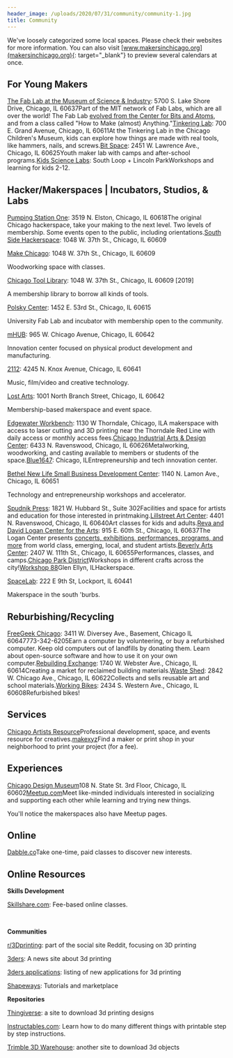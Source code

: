 ```yaml
---
header_image: /uploads/2020/07/31/community/community-1.jpg
title: Community
---
```


We've loosely categorized some local spaces. Please check their websites for more information. You can also visit [www.makersinchicago.org](makersinchicago.org){: target="_blank"} to preview several calendars at once.

## For Young Makers&nbsp;

[The Fab Lab at the Museum of Science & Industry](http://www.msichicago.org/whats-here/fab-lab/)\: 5700 S. Lake Shore Drive, Chicago, IL 60637Part of the MIT network of Fab Labs, which are all over the world\! The Fab Lab [evolved from the Center for Bits and Atoms](http://fab.cba.mit.edu/), and from a class called "How to Make (almost) Anything."[Tinkering Lab](http://www.chicagochildrensmuseum.org/index.php/experience/tinkering-lab)\: 700 E. Grand Avenue, Chicago, IL 60611At the Tinkering Lab in the Chicago Children's Museum, kids can explore how things are made with real tools, like hammers, nails, and screws.[Bit Space](http://www.bitspacechicago.com/)\: 2451 W. Lawrence Ave., Chicago, IL 60625Youth maker lab with camps and after-school programs.[Kids Science Labs](http://www.kslchicago.com/)\: South Loop + Lincoln ParkWorkshops and learning for kids 2-12.

## Hacker/Makerspaces \| Incubators, Studios, & Labs

[Pumping Station One](http://pumpingstationone.org/)\: 3519 N. Elston, Chicago, IL 60618The original Chicago hackerspace, take your making to the next level. Two levels of membership. Some events open to the public, including orientations.[South Side Hackerspace](http://www.sshchicago.org/)\: 1048 W. 37th St., Chicago, IL 60609

[Make Chicago](http://www.meetup.com/MAKE-Chicago/)\: 1048 W. 37th St., Chicago, IL 60609

Woodworking space with classes.

[Chicago Tool Library](https://chicagotoollibrary.org/)\: 1048 W. 37th St., Chicago, IL 60609 \[2019\]

A membership library to borrow all kinds of tools.

[Polsky Center](http://polsky.uchicago.edu/)\: 1452 E. 53rd St., Chicago, IL 60615

University Fab Lab and incubator with membership open to the community.

[mHUB](http://www.mhubchicago.com/)\: 965 W. Chicago Avenue, Chicago, IL 60642

Innovation center focused on physical product development and manufacturing.

[2112](http://2112inc.com/)\: 4245 N. Knox Avenue, Chicago, IL 60641

Music, film/video and creative technology.

[Lost Arts](http://lostarts.co/)\: 1001 North Branch Street, Chicago, IL 60642

Membership-based makerspace and event space.

[Edgewater Workbench](http://www.edgewaterworkbench.com/)\: 1130 W Thorndale, Chicago, ILA makerspace with access to laser cutting and 3D printing near the Thorndale Red Line with daily access or monthly access fees.[Chicago Industrial Arts & Design Center](http://www.ciadc.org/)\: 6433 N. Ravenswood, Chicago, IL 60626Metalworking, woodworking, and casting available to members or students of the space.[Blue1647](http://www.blue1647.com/)\: Chicago, ILEntrepreneurship and tech innovation center.

[Bethel New Life Small Business Development Center](http://www.bethelnewlife.org/our-investments/community-economic-development/business-development/illinois-small-business-development-center/)\: 1140 N. Lamon Ave., Chicago, IL 60651

Technology and entrepreneurship workshops and accelerator.

[Spudnik Press](http://www.spudnikpress.org/)\: 1821 W. Hubbard St., Suite 302Facilities and space for artists and education for those interested in printmaking.[Lillstreet Art Center](http://lillstreet.com/)\: 4401 N. Ravenswood, Chicago, IL 60640Art classes for kids and adults.[Reva and David Logan Center for the Arts](https://arts.uchicago.edu/explore/reva-and-david-logan-center-arts)\: 915 E. 60th St., Chicago, IL 60637The Logan Center presents [concerts, exhibitions, performances, programs, and more](https://arts.uchicago.edu/logan-center/programs-and-events) from world class, emerging, local, and student artists.[Beverly Arts Center](http://www.beverlyartcenter.org/)\: 2407 W. 111th St., Chicago, IL 60655Performances, classes, and camps.[Chicago Park District](http://www.chicagoparkdistrict.com/)Workshops in different crafts across the city\![Workshop 88](http://workshop88.com/)Glen Ellyn, ILHackerspace.

[SpaceLab](http://spacelab1.com/)\: 222 E 9th St, Lockport, IL 60441

Makerspace in the south 'burbs.

## Reburbishing/Recycling

[FreeGeek Chicago](http://freegeekchicago.org/)\: 3411 W. Diversey Ave., Basement, Chicago IL 60647773-342-6205Earn a computer by volunteering, or buy a refurbished computer. Keep old computers out of landfills by donating them. Learn about open-source software and how to use it on your own computer.[Rebuilding Exchange](http://rebuildingexchange.org/)\: 1740 W. Webster Ave., Chicago, IL 60614Creating a market for reclaimed building materials.[Waste Shed](http://www.thewasteshed.com/)\: 2842 W. Chicago Ave., Chicago, IL 60622Collects and sells reusable art and school materials.[Working Bikes](http://www.workingbikes.org/)\: 2434 S. Western Ave., Chicago, IL 60608Refurbished bikes\!

## Services

[Chicago Artists Resource](http://www.chicagoartistsresource.org/)Professional development, space, and events resource for creatives.[makexyz](http://www.makexyz.com/)Find a maker or print shop in your neighborhood to print your project (for a fee).

## Experiences

[Chicago Design Museum](https://chidm.com/)108 N. State St. 3rd Floor, Chicago, IL 60602[Meetup.com](http://meetup.com/)Meet like-minded individuals interested in socializing and supporting each other while learning and trying new things.

You'll notice the makerspaces also have Meetup pages.

## Online

[Dabble.co](http://dabble.co/)Take one-time, paid classes to discover new interests.

## Online Resources

**Skills Development**

[Skillshare.com](http://www.skillshare.com/)\: Fee-based online classes.

&nbsp;

**Communities**

[r/3Dprinting](http://www.reddit.com/r/3Dprinting/)\: part of the social site Reddit, focusing on 3D printing

[3ders](http://www.3ders.org/)\: A news site about 3d printing

[3ders applications](http://www.3ders.org/applications.html)\: listing of new applications for 3d printing

[Shapeways](http://www.shapeways.com/creator/tools)\: Tutorials and marketplace

**Repositories**

[Thingiverse](http://www.thingiverse.com/)\: a site to download 3d printing designs

[Instructables.com](http://Instructables.com)\: Learn how to do many different things with printable step by step instructions.

[Trimble 3D Warehouse](https://3dwarehouse.sketchup.com/index.html)\: another site to download 3d objects